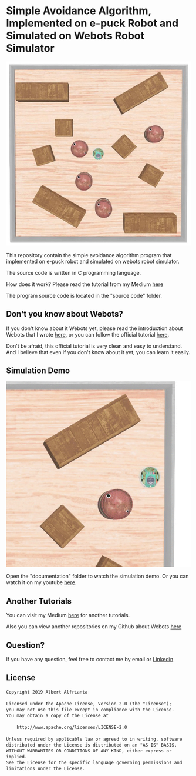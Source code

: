 # Simple Avoidance Algorithm, Implemented on e-puck Robot and Simulated on Webots Robot Simulator

<p align="center">
  <img src="https://raw.githubusercontent.com/albertbrucelee/webots-e-puck_robot/master/2%20-%20Simple%20Obstacle%20Avoidance/documentation/simulation_setup.jpg">
</p>

This repository contain the simple avoidance algorithm program that implemented on e-puck robot and simulated on webots robot simulator.

The source code is written in C programming language.

How does it work? Please read the tutorial from my Medium [here](https://medium.com/@albert.brucelee/simple-avoidance-algorithm-implemented-on-e-puck-robot-and-simulated-on-webots-robot-simulator-3143c096d285)

The program source code is located in the "source code" folder.

## Don't you know about Webots?

If you don't know about it Webots yet, please read the introduction about Webots that I wrote [here](https://medium.com/@albert.brucelee/introduction-to-webots-robot-simulator-and-e-puck-robot-8a2e2b5d22a9), 
or you can follow the official tutorial [here](https://cyberbotics.com/doc/guide/tutorials).

Don't be afraid, this official tutorial is very clean and easy to understand. And I believe that even if you don't know about it yet, you can learn it easily.

## Simulation Demo
<p align="center">
  <img src="https://raw.githubusercontent.com/albertbrucelee/webots-e-puck_robot/master/2%20-%20Simple%20Obstacle%20Avoidance/documentation/simulation-cutted.gif">
</p>

Open the "documentation" folder to watch the simulation demo. Or you can watch it on my youtube [here](https://www.youtube.com/watch?v=kMqxzpdTfek&feature=youtu.be).

## Another Tutorials
You can visit my Medium [here](https://medium.com/@albert.brucelee) for another tutorials.

Also you can view another repositories on my Github about Webots [here](https://github.com/albertbrucelee/webots-e-puck_robot)

## Question?

If you have any question, feel free to contact me by email or [Linkedin](https://www.linkedin.com/in/albert-alfrianta/)

## License

```
Copyright 2019 Albert Alfrianta

Licensed under the Apache License, Version 2.0 (the "License");
you may not use this file except in compliance with the License.
You may obtain a copy of the License at

    http://www.apache.org/licenses/LICENSE-2.0

Unless required by applicable law or agreed to in writing, software
distributed under the License is distributed on an "AS IS" BASIS,
WITHOUT WARRANTIES OR CONDITIONS OF ANY KIND, either express or implied.
See the License for the specific language governing permissions and
limitations under the License.
```

